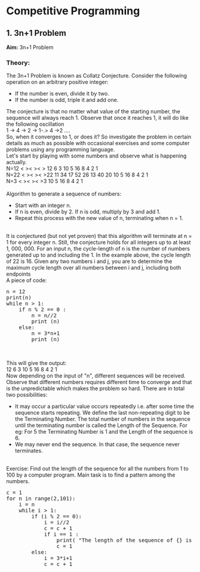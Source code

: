 # Competitive Programming
## 1. 3n+1 Problem 
**Aim:** 3n+1 Problem
### **Theory:**
<p>The 3n+1 Problem is known as Collatz Conjecture.
Consider the following operation on an arbitrary positive integer:
<ul><li>
If the number is even, divide it by two.
</li>
<li>If the number is odd, triple it and add one.</li></ul>
The conjecture is that no matter what value of the starting number, the sequence will always reach 1.
Observe that once it reaches 1, it will do like the following oscillation <br>
1 -> 4 -> 2 -> 1-.> 4 ->2 ....<br>
So, when it converges to 1, or does it?
So investigate the problem in certain details as much as possible with occasional exercises and some computer problems using any programming language.
<br> Let's start by playing with some numbers and observe what is happening actually.
<br>N=12    <&nbsp><&nbsp><&nbsp>  12 6 3 10 5 16 8 4 2 1
<br>N=22      <&nbsp><&nbsp><&nbsp>22 11 34 17 52 26 13 40 20 10 5 16 8 4 2 1
<br>N=3        <&nbsp><&nbsp><&nbsp>3 10 5 16 8 4 2 1
<br><br> Algorithm to generate a sequence of numbers:
<ul><li>
Start with an integer n. </li>
<li>If n is even, divide by 2. If n is odd, multiply by 3 and add 1.</li> 
<li>Repeat this process with the new value of n, terminating when n = 1. </li></ul>
<br>
It is conjectured (but not yet proven) that this algorithm will terminate at n = 1 for every integer n. Still, the conjecture holds for all integers up to at least 1, 000, 000. For an input n, the cycle-length of n is the number of numbers generated up to and including the 1. In the example above, the cycle length of 22 is 16. Given any two numbers i and j, you are to determine the maximum cycle length over all numbers between i and j, including both endpoints
<br>A piece of code:
<pre>
n = 12
print(n)
while n > 1:
    if n % 2 == 0 :
        n = n//2
        print (n)
    else:
        n = 3*n+1
        print (n)
    </pre>
    <br>
This will give the output:<br>
12 6 3 10 5 16 8 4 2 1<br>
Now depending on the input of "n", different sequences will be received.<br> 
Observe that different numbers requires different time to converge and that is the unpredictable which makes the problem so hard.
There are in total two possibilities:
<ul><li>
It may occur a particular value occurs repeatedly i.e. after some time the sequence starts repeating. We define the last non-repeating digit to be the Terminating Number. The total number of numbers in the sequence until the terminating number is called the Length of the Sequence. For eg: For 5 the Terminating Number is 1 and the Length of the sequence is 6.</li>
<li>We may never end the sequence. In that case, the sequence never terminates.</li></ul>

<br>
Exercise: Find out the length of the sequence for all the numbers from 1 to 100 by a computer program. Main task is to find a pattern among the numbers.
<pre>
c = 1
for n in range(2,101): 
	i = n 
	while i > 1:
		if (i % 2 == 0): 
			i = i//2 
			c = c + 1 
			if i == 1 : 
				print( "The length of the sequence of {} is {}".format(n, c) ) 
				c = 1 
		else: 
			i = 3*i+1 
			c = c + 1
</pre>
</p>
